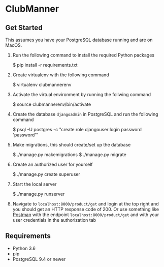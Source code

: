 # ClubManner

## Get Started

This assumes you have your PostgreSQL database running and are on MacOS.

1. Run the following command to install the required Python packages
    
    $ pip install -r requirements.txt

2. Create virtualenv with the following command

    $ virtualenv clubmannerenv

3. Activate the virtual environment by running the follwing command

    $ source clubmannerenv/bin/activate

3. Create the database `djangoadmin` in PostgreSQL and run the following command

    $ psql -U postgres -c "create role djangouser login password 'password'"

4. Make migrations, this should create/set up the database

    $ ./manage.py makemigrations
    $ ./manage.py migrate

5. Create an authorized user for yourself

    $ ./manage.py create superuser

6. Start the local server

    $ ./manage.py runserver

7. Navigate to `localhost:8000/product/get` and login at the top right and you should get an HTTP response code of 200. Or use something like [Postman](https://www.getpostman.com/) with the endpoint `localhost:8000/product/get` and with your user credentials in the authorization tab


## Requirements

+ Python 3.6
+ pip
+ PostgreSQL 9.4 or newer